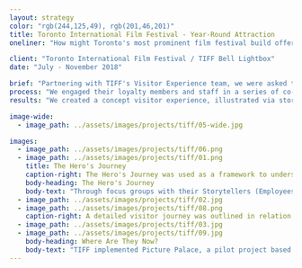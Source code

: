 ```yaml
---
layout: strategy
color: "rgb(244,125,49), rgb(201,46,201)"
title: Toronto International Film Festival - Year-Round Attraction
oneliner: "How might Toronto's most prominent film festival build offerings that keep visitors coming back all year round?"

client: "Toronto International Film Festival / TIFF Bell Lightbox"
date: "July - November 2018"

brief: "Partnering with TIFF's Visitor Experience team, we were asked to help them imagine a strategy around their under-performing travelling exhibits space, and support a mission and desire in transforming casual movie-goers into film buffs."
process: "We engaged their loyalty members and staff in a series of co-creation workshops, framed around the Hero's Journey of their customer segments (Film Seekers and Film Lovers), to pinpoint the motivations and expectations of their visitors from home to theatre."
results: "We created a concept visitor experience, illustrated via storyboard and animatic, that allowed their visitors to step into the mind of the storyteller. TIFF used the concept images to gain buy-in from public stakeholders for further funding following an initial pilot project."

image-wide:
  - image_path: ../assets/images/projects/tiff/05-wide.jpg

images:
  - image_path: ../assets/images/projects/tiff/06.png
  - image_path: ../assets/images/projects/tiff/01.png
    title: The Hero's Journey
    caption-right: The Hero's Journey was used as a framework to understand the transformation a visitor would have with TIFF's programming, and where the threshold into the exhibit space would be.
    body-heading: The Hero's Journey
    body-text: "Through focus groups with their Storytellers (Employees), Story Seekers (Customers), and Story Lovers (Members), we collaboratively mapped out the various moments and touchpoints and Hero (visitor) would have engaging with TIFF's platform and entering the space. While we were scoped to look at the temporary traveling exhibit space, we considered the space in the context of their overall business model and program offerings to determine how one experience leads into another, and ultimately builds on a transformational experience for our 'Hero'. The outcome of this journey mapping exercise started to establish where WOW moments would occur, and where crush space may be needed to decompress from the visitor experience for reflection."
  - image_path: ../assets/images/projects/tiff/02.jpg
  - image_path: ../assets/images/projects/tiff/08.png
    caption-right: A detailed visitor journey was outlined in relation to the intended/targeted modes of experience and learning. This was built on a more simplified in-gallery journey to show the differences of their Film Seekers and Film Lovers.
  - image_path: ../assets/images/projects/tiff/03.jpg
  - image_path: ../assets/images/projects/tiff/09.jpg
    body-heading: Where Are They Now?
    body-text: "TIFF implemented Picture Palace, a pilot project based on work done prior to our engagement. Their learnings from the first iteration of Picture Palace is being combined with a vision of the future in order to pitch for further and continued seasonal funding."
---
```

